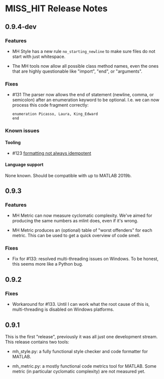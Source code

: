 # MISS_HIT Release Notes

## 0.9.4-dev

### Features
* MH Style has a new rule `no_starting_newline` to make sure files do
  not start with just whitespace.

* The MH tools now allow all possible class method names, even the
  ones that are highly questionable like "import", "end", or
  "arguments".

### Fixes
* #131 The parser now allows the end of statement (newline, comma, or
  semicolon) after an enumeration keyword to be optional. I.e. we can
  now process this code fragment correctly:

  ```
  enumeration Picasso, Laura, King_Edward
  end
  ```

### Known issues

#### Tooling

* #123 [formatting not always idempotent](https://github.com/florianschanda/miss_hit/issues/123)

#### Language support

None known. Should be compatible with up to MATLAB 2019b.

## 0.9.3

### Features
* MH Metric can now measure cyclomatic complexity. We've aimed for
  producing the same numbers as mlint does, even if it's wrong.

* MH Metric produces an (optional) table of "worst offenders" for each
  metric. This can be used to get a quick overview of code smell.

### Fixes
* Fix for #133: resolved multi-threading issues on Windows. To be
  honest, this seems more like a Python bug.

## 0.9.2

### Fixes
* Workaround for #133. Until I can work what the root cause of this
  is, multi-threading is disabled on Windows platforms.

## 0.9.1

This is the first "release", previously it was all just one
development stream. This release contains two tools:

* mh_style.py: a fully functional style checker and code formatter for
  MATLAB.

* mh_metric.py: a mostly functional code metrics tool for MATLAB. Some
  metric (in particular cyclomatic complexity) are not measured yet.
